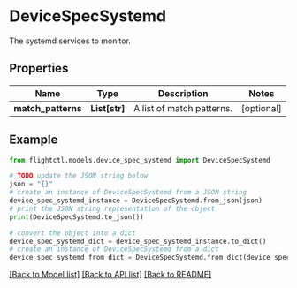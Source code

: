 # DeviceSpecSystemd

The systemd services to monitor.

## Properties

Name | Type | Description | Notes
------------ | ------------- | ------------- | -------------
**match_patterns** | **List[str]** | A list of match patterns. | [optional] 

## Example

```python
from flightctl.models.device_spec_systemd import DeviceSpecSystemd

# TODO update the JSON string below
json = "{}"
# create an instance of DeviceSpecSystemd from a JSON string
device_spec_systemd_instance = DeviceSpecSystemd.from_json(json)
# print the JSON string representation of the object
print(DeviceSpecSystemd.to_json())

# convert the object into a dict
device_spec_systemd_dict = device_spec_systemd_instance.to_dict()
# create an instance of DeviceSpecSystemd from a dict
device_spec_systemd_from_dict = DeviceSpecSystemd.from_dict(device_spec_systemd_dict)
```
[[Back to Model list]](../README.md#documentation-for-models) [[Back to API list]](../README.md#documentation-for-api-endpoints) [[Back to README]](../README.md)


